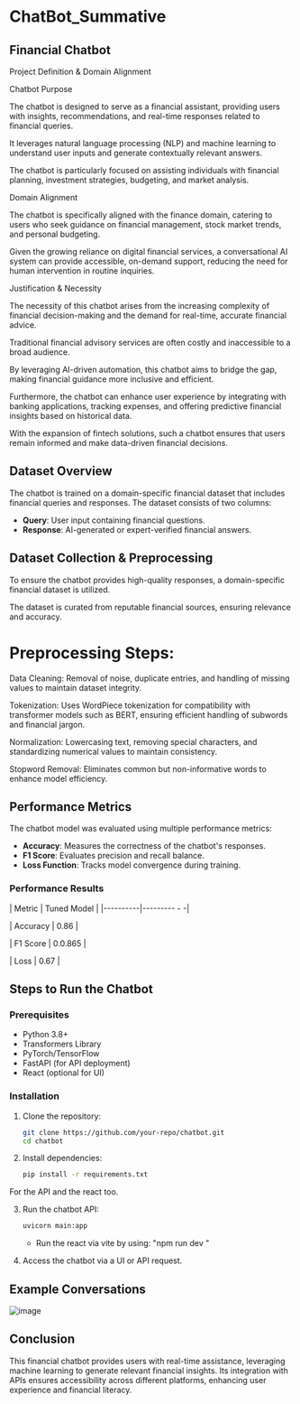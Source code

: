 # ChatBot_Summative

## Financial Chatbot

Project Definition & Domain Alignment

Chatbot Purpose

The chatbot is designed to serve as a financial assistant, providing users with insights, recommendations, and real-time responses related to financial queries.

It leverages natural language processing (NLP) and machine learning to understand user inputs and generate contextually relevant answers. 

The chatbot is particularly focused on assisting individuals with financial planning, investment strategies, budgeting, and market analysis.

Domain Alignment

The chatbot is specifically aligned with the finance domain, catering to users who seek guidance on financial management, stock market trends, and personal budgeting. 

Given the growing reliance on digital financial services, a conversational AI system can provide accessible, on-demand support, reducing the need for human intervention in routine inquiries.


Justification & Necessity

The necessity of this chatbot arises from the increasing complexity of financial decision-making and the demand for real-time, accurate financial advice.

Traditional financial advisory services are often costly and inaccessible to a broad audience.

By leveraging AI-driven automation, this chatbot aims to bridge the gap, making financial guidance more inclusive and efficient.

Furthermore, the chatbot can enhance user experience by integrating with banking applications, tracking expenses, and offering predictive financial insights based on historical data. 

With the expansion of fintech solutions, such a chatbot ensures that users remain informed and make data-driven financial decisions.



## Dataset Overview
The chatbot is trained on a domain-specific financial dataset that includes financial queries and responses. The dataset consists of two columns:
- **Query**: User input containing financial questions.
- **Response**: AI-generated or expert-verified financial answers.

## Dataset Collection & Preprocessing

To ensure the chatbot provides high-quality responses, a domain-specific financial dataset is utilized. 

The dataset is curated from reputable financial sources, ensuring relevance and accuracy.

# Preprocessing Steps:

Data Cleaning: Removal of noise, duplicate entries, and handling of missing values to maintain dataset integrity.

Tokenization: Uses WordPiece tokenization for compatibility with transformer models such as BERT, ensuring efficient handling of subwords and financial jargon.

Normalization: Lowercasing text, removing special characters, and standardizing numerical values to maintain consistency.

Stopword Removal: Eliminates common but non-informative words to enhance model efficiency.

## Performance Metrics
The chatbot model was evaluated using multiple performance metrics:
- **Accuracy**: Measures the correctness of the chatbot's responses.
- **F1 Score**: Evaluates precision and recall balance.
- **Loss Function**: Tracks model convergence during training.

### Performance Results
| Metric   | Tuned Model |
|----------|--------- - -|

| Accuracy | 0.86 |

| F1 Score | 0.0.865 |

| Loss  | 0.67 |

## Steps to Run the Chatbot
### Prerequisites
- Python 3.8+
- Transformers Library
- PyTorch/TensorFlow
- FastAPI (for API deployment)
- React (optional for UI)

### Installation
1. Clone the repository:
   ```bash
   git clone https://github.com/your-repo/chatbot.git
   cd chatbot
   ```
2. Install dependencies:
   ```bash
   pip install -r requirements.txt
   ```
For the API and the react too.

3. Run the chatbot API:
   ```bash
   uvicorn main:app
   ```

   - Run the react via vite by using:
"npm run dev "

4. Access the chatbot via a UI or API request.

## Example Conversations


![image](https://github.com/user-attachments/assets/5531764e-94f8-4f72-b0d3-9a227a505f25)




## Conclusion
This financial chatbot provides users with real-time assistance, leveraging machine learning to generate relevant financial insights. Its integration with APIs ensures accessibility across different platforms, enhancing user experience and financial literacy.

